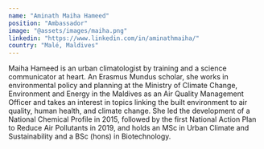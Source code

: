 ```yaml
---
name: "Aminath Maiha Hameed"
position: "Ambassador"
image: "@assets/images/maiha.png"
linkedin: "https://www.linkedin.com/in/aminathmaiha/"
country: "Malé, Maldives"
---
```


Maiha Hameed is an urban climatologist by training and a science communicator at heart. An Erasmus Mundus scholar, she works in environmental policy and planning at the Ministry of Climate Change, Environment and Energy in the Maldives as an Air Quality Management Officer and takes an interest in topics linking the built environment to air quality, human health, and climate change. She led the development of a National Chemical Profile in 2015, followed by the first National Action Plan to Reduce Air Pollutants in 2019, and holds an MSc in Urban Climate and Sustainability and a BSc (hons) in Biotechnology.
